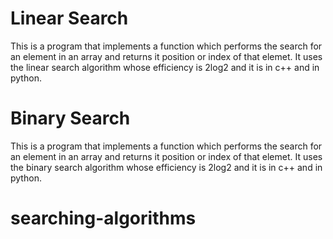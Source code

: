# Linear Search

This is a program that implements a function which performs the search for an element in an array and returns it position or index of that elemet. It uses the linear search algorithm whose efficiency is 2log2 and it is in c++ and in python.



# Binary Search
This is a program that implements a function which performs the search for an element in an array and returns it position or index of that elemet. It uses the binary search algorithm whose efficiency is 2log2 and it is in c++ and in python.
# searching-algorithms

